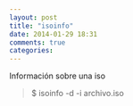 ```yaml
---
layout: post
title: "isoinfo"
date: 2014-01-29 18:31
comments: true
categories: 
---
```

Información sobre una iso

>$ isoinfo -d -i archivo.iso

